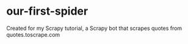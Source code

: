 # our-first-spider
Created for my Scrapy tutorial, a Scrapy bot that scrapes quotes from quotes.toscrape.com
